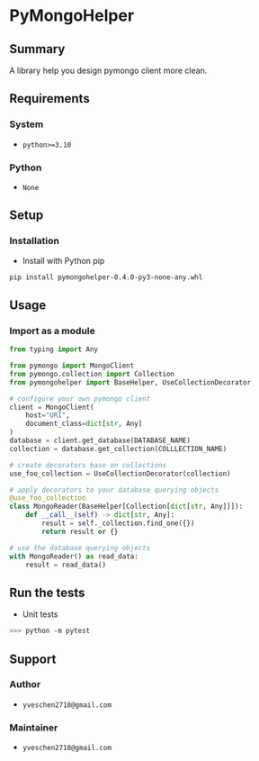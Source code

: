 # PyMongoHelper

## Summary

A library help you design pymongo client more clean.


## Requirements

### System

- `python>=3.10`

### Python

- `None`


## Setup

### Installation

- Install with Python pip

```sh
pip install pymongohelper-0.4.0-py3-none-any.whl
```


## Usage

### Import as a module

```py
from typing import Any

from pymongo import MongoClient
from pymongo.collection import Collection
from pymongohelper import BaseHelper, UseCollectionDecorator

# configure your own pymongo client
client = MongoClient(
    host="URI",
    document_class=dict[str, Any]
)
database = client.get_database(DATABASE_NAME)
collection = database.get_collection(COLLLECTION_NAME)

# create decorators base on collections
use_foo_collection = UseCollectionDecorator(collection)

# apply decorators to your database querying objects
@use_foo_collection
class MongoReader(BaseHelper[Collection[dict[str, Any]]]):
    def __call__(self) -> dict[str, Any]:
        result = self._collection.find_one({})
        return result or {}

# use the database querying objects
with MongoReader() as read_data:
    result = read_data()
```


## Run the tests

- Unit tests

```sh
>>> python -m pytest
```


## Support

### Author

- `yveschen2718@gmail.com`

### Maintainer

- `yveschen2718@gmail.com`

<!--links-->
